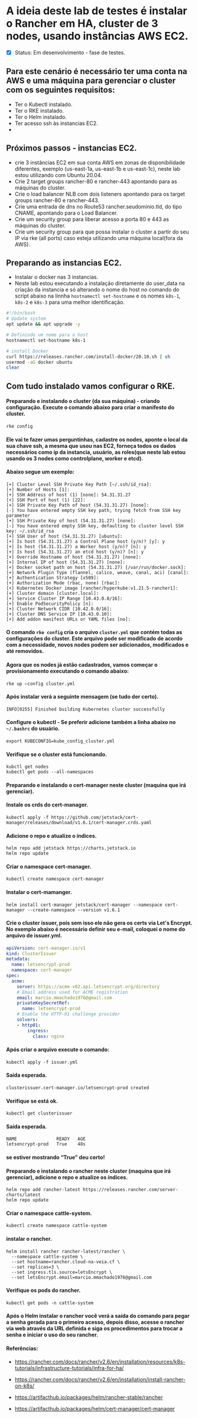 # A ideia deste lab de testes é instalar o Rancher em HA, cluster de 3 nodes, usando instâncias AWS EC2.

- [x] Status:  Em desenvolvimento - fase de testes.

## Para este cenário é necessário ter uma conta na AWS e uma máquina para gerenciar o cluster com os seguintes requisitos:
  - Ter o Kubectl instalado.
  - Ter o RKE instalado.
  - Ter o Helm instalado.
  - Ter acesso ssh às instancias EC2.
  - 
 
 ##  Próximos passos - instancias EC2.
  - crie 3 instâncias EC2 em sua conta AWS em zonas de disponibilidade diferentes, exemplo (us-east-1a, us-east-1b e us-east-1c), neste lab estou utilizando com Ubuntu 20.04.
  - Crie 2 target groups rancher-80 e rancher-443 apontando para as máquinas do cluster.
  - Crie o load balancer NLB com dois listeners apontando para os target groups rancher-80 e rancher-443.
  - Crie uma entrada de dns no Route53 rancher.seudominio.tld, do tipo CNAME, apontando para o Load Balancer.
  - Crie um security group para liberar acesso a porta 80 e 443 as máquinas do cluster.
  - Crie um security group para que possa instalar o cluster a partir do seu IP via rke (all ports) caso esteja utilizando uma máquina local(fora da AWS).


## Preparando as instancias EC2.
  - Instalar o docker nas 3 instancias.
  - Neste lab estou executando a instalação diretamente do user_data na criação da instancia e só alterando o nome do host no comando do script abaixo na linnha `hostnamectl set-hostname` e os nomes `k8s-1`, `k8s-2` e `k8s-3` para uma melhor identificação.



```bash
#!/bin/bash
# Update system
apt update && apt upgrade -y

# Definindo um nome para o host
hostnamectl set-hostname k8s-1

# install Docker
curl https://releases.rancher.com/install-docker/20.10.sh | sh
usermod -aG docker ubuntu
clear
```


## Com tudo instalado vamos configurar o RKE.
 #### Preparando e instalando o cluster (da sua máquina) - criando configuração. Execute o comando abaixo para criar o manifesto do cluster.
```
rke config
```

#### Ele vai te fazer umas perguntinhas, cadastre os nodes, aponte o local da sua chave ssh, a mesma que usou nas EC2, forneça todos os dados necessários como ip da instancia, usuário, as roles(que neste lab estou usando os 3 nodes como controlplane, worker e etcd).
#### Abaixo segue um exemplo:

```
[+] Cluster Level SSH Private Key Path [~/.ssh/id_rsa]:
[+] Number of Hosts [1]:
[+] SSH Address of host (1) [none]: 54.31.31.27
[+] SSH Port of host (1) [22]:
[+] SSH Private Key Path of host (54.31.31.27) [none]:
[-] You have entered empty SSH key path, trying fetch from SSH key parameter
[+] SSH Private Key of host (54.31.31.27) [none]:
[-] You have entered empty SSH key, defaulting to cluster level SSH key: ~/.ssh/id_rsa
[+] SSH User of host (54.31.31.27) [ubuntu]:
[+] Is host (54.31.31.27) a Control Plane host (y/n)? [y]: y
[+] Is host (54.31.31.27) a Worker host (y/n)? [n]: y
[+] Is host (54.31.31.27) an etcd host (y/n)? [n]: y
[+] Override Hostname of host (54.31.31.27) [none]:
[+] Internal IP of host (54.31.31.27) [none]:
[+] Docker socket path on host (54.31.31.27) [/var/run/docker.sock]:
[+] Network Plugin Type (flannel, calico, weave, canal, aci) [canal]:
[+] Authentication Strategy [x509]:
[+] Authorization Mode (rbac, none) [rbac]:
[+] Kubernetes Docker image [rancher/hyperkube:v1.21.5-rancher1]:
[+] Cluster domain [cluster.local]:
[+] Service Cluster IP Range [10.43.0.0/16]:
[+] Enable PodSecurityPolicy [n]:
[+] Cluster Network CIDR [10.42.0.0/16]:
[+] Cluster DNS Service IP [10.43.0.10]:
[+] Add addon manifest URLs or YAML files [no]:

```

#### O comando `rke config` cria o arquivo `cluster.yml` que contém todas as configurações do cluster. Este arquivo pode ser modificado de acordo com a necessidade, novos nodes podem ser adicionados, modificados e até removidos.
#### Agora que os nodes já estão cadastrados, vamos começar o provisionamento executando o comando abaixo:
```
rke up —config cluster.yml
```

#### Após instalar verá a seguinte mensagem (se tudo der certo).
```
INFO[0255] Finished building Kubernetes cluster successfully
```

#### Configure o kubectl - Se preferir adicione também a linha abaixo no `~/.bashrc` do usuário.
```
export KUBECONFIG=kube_config_cluster.yml
```

#### Verifique se o cluster está funcionando.
```
kubctl get nodes                
kubectl get pods --all-namespaces     
```


#### Preparando e instalando o cert-manager neste cluster (maquina que irá gerenciar).
#### Instale os crds do cert-manager.
```
kubectl apply -f https://github.com/jetstack/cert-manager/releases/download/v1.6.1/cert-manager.crds.yaml
```


#### Adicione o repo e atualize o índices.
```
helm repo add jetstack https://charts.jetstack.io              
helm repo update
```

#### Criar o namespace cert-manager.
```
kubectl create namespace cert-manager
```

#### Instalar o cert-mamanger.
```
helm install cert-manager jetstack/cert-manager --namespace cert-manager --create-namespace --version v1.6.1
```

#### Crie o cluster issuer, pois sem isso ele não gera os certs via Let's Encrypt. No exemplo abaixo é necessário definir seu e-mail, coloquei o nome do arquivo de issuer.yml.

```yml
apiVersion: cert-manager.io/v1
kind: ClusterIssuer
metadata:
  name: letsencrypt-prod
  namespace: cert-manager
spec:
  acme:
    server: https://acme-v02.api.letsencrypt.org/directory
    # Email address used for ACME registration
    email: marcio.mmachado1976@gmail.com
    privateKeySecretRef:
      name: letsencrypt-prod
    # Enable the HTTP-01 challenge provider
    solvers:
    - http01:
        ingress:
          class: nginx

```



#### Após criar o arquivo execute o comando:
```
kubectl apply -f issuer.yml
```



#### Saída esperada.
```
clusterissuer.cert-manager.io/letsencrypt-prod created
```



#### Verifique se está ok.
```
kubectl get clusterissuer 
```

#### Saída esperada.
```
NAME               READY   AGE
letsencrypt-prod   True    48s
```
#### se estiver mostrando “True” deu certo!



#### Preparando e instalando o rancher neste cluster (maquina que irá gerenciar), adicione o repo e atualize os índices.
```
helm repo add rancher-latest https://releases.rancher.com/server-charts/latest              
helm repo update              
```


#### Criar o namespace cattle-system.
```
kubectl create namespace cattle-system
```

#### instalar o rancher.
```
helm install rancher rancher-latest/rancher \
  --namespace cattle-system \
  --set hostname=rancher.cloud-na-veia.cf \
  --set replicas=3 \
  --set ingress.tls.source=letsEncrypt \
  --set letsEncrypt.email=marcio.mmachado1976@gmail.com
```

#### Verifique os pods do rancher.
```
kubectl get pods -n cattle-system
```

#### Após o Helm instalar o rancher você verá a saída do comando para pegar a senha gerada para o primeiro acesso, depois disso, acesse o rancher via web através da URL definida e siga os procedimentos para trocar a senha e iniciar o uso do seu rancher.



#### Referências: 
- <https://rancher.com/docs/rancher/v2.6/en/installation/resources/k8s-tutorials/infrastructure-tutorials/infra-for-ha/>

- <https://rancher.com/docs/rancher/v2.6/en/installation/install-rancher-on-k8s/>

- <https://artifacthub.io/packages/helm/rancher-stable/rancher>

- <https://artifacthub.io/packages/helm/cert-manager/cert-manager>







































